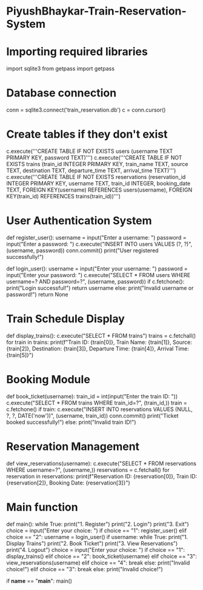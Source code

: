 # PiyushBhaykar-Train-Reservation-System
# Importing required libraries
import sqlite3
from getpass import getpass

# Database connection
conn = sqlite3.connect('train_reservation.db')
c = conn.cursor()

# Create tables if they don't exist
c.execute('''CREATE TABLE IF NOT EXISTS users
             (username TEXT PRIMARY KEY, password TEXT)''')
c.execute('''CREATE TABLE IF NOT EXISTS trains
             (train_id INTEGER PRIMARY KEY, train_name TEXT, source TEXT, destination TEXT, departure_time TEXT, arrival_time TEXT)''')
c.execute('''CREATE TABLE IF NOT EXISTS reservations
             (reservation_id INTEGER PRIMARY KEY, username TEXT, train_id INTEGER, booking_date TEXT, FOREIGN KEY(username) REFERENCES users(username), FOREIGN KEY(train_id) REFERENCES trains(train_id))''')

# User Authentication System
def register_user():
    username = input("Enter a username: ")
    password = input("Enter a password: ")
    c.execute("INSERT INTO users VALUES (?, ?)", (username, password))
    conn.commit()
    print("User registered successfully!")

def login_user():
    username = input("Enter your username: ")
    password = input("Enter your password: ")
    c.execute("SELECT * FROM users WHERE username=? AND password=?", (username, password))
    if c.fetchone():
        print("Login successful!")
        return username
    else:
        print("Invalid username or password!")
        return None

# Train Schedule Display
def display_trains():
    c.execute("SELECT * FROM trains")
    trains = c.fetchall()
    for train in trains:
        print(f"Train ID: {train[0]}, Train Name: {train[1]}, Source: {train[2]}, Destination: {train[3]}, Departure Time: {train[4]}, Arrival Time: {train[5]}")

# Booking Module
def book_ticket(username):
    train_id = int(input("Enter the train ID: "))
    c.execute("SELECT * FROM trains WHERE train_id=?", (train_id,))
    train = c.fetchone()
    if train:
        c.execute("INSERT INTO reservations VALUES (NULL, ?, ?, DATE('now'))", (username, train_id))
        conn.commit()
        print("Ticket booked successfully!")
    else:
        print("Invalid train ID!")

# Reservation Management
def view_reservations(username):
    c.execute("SELECT * FROM reservations WHERE username=?", (username,))
    reservations = c.fetchall()
    for reservation in reservations:
        print(f"Reservation ID: {reservation[0]}, Train ID: {reservation[2]}, Booking Date: {reservation[3]}")

# Main function
def main():
    while True:
        print("1. Register")
        print("2. Login")
        print("3. Exit")
        choice = input("Enter your choice: ")
        if choice == "1":
            register_user()
        elif choice == "2":
            username = login_user()
            if username:
                while True:
                    print("1. Display Trains")
                    print("2. Book Ticket")
                    print("3. View Reservations")
                    print("4. Logout")
                    choice = input("Enter your choice: ")
                    if choice == "1":
                        display_trains()
                    elif choice == "2":
                        book_ticket(username)
                    elif choice == "3":
                        view_reservations(username)
                    elif choice == "4":
                        break
                    else:
                        print("Invalid choice!")
        elif choice == "3":
            break
        else:
            print("Invalid choice!")

if __name__ == "__main__":
    main()
